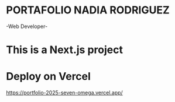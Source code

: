 # PORTAFOLIO NADIA RODRIGUEZ
-Web Developer-

# This is a Next.js project

# Deploy on Vercel
https://portfolio-2025-seven-omega.vercel.app/
